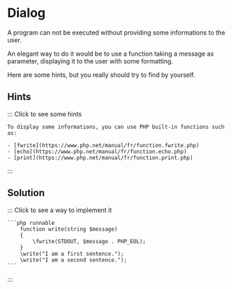 # Dialog

A program can not be executed without providing some informations to the user.

An elegant way to do it would be to use a function taking a message as parameter,
displaying it to the user with some formatting.

Here are some hints, but you really should try to find by yourself.

## Hints

::: Click to see some hints

    To display some informations, you can use PHP built-in functions such as:

    - [fwrite](https://www.php.net/manual/fr/function.fwrite.php)
    - [echo](https://www.php.net/manual/fr/function.echo.php)
    - [print](https://www.php.net/manual/fr/function.print.php)

:::

## Solution

::: Click to see a way to implement it

    ```php runnable
        function write(string $message)
        {
            \fwrite(STDOUT, $message . PHP_EOL);
        }
        \write("I am a first sentence.");
        \write("I am a second sentence.");
    ```

:::
